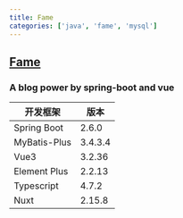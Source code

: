 ```yaml
---
title: Fame
categories: ['java', 'fame', 'mysql']
---
```

## [Fame](https://github.com/zzzzbw/Fame)

### A blog power by spring-boot and vue


| 开发框架     | 版本    |
| ------------ | ------- |
| Spring Boot  | 2.6.0   |
| MyBatis-Plus | 3.4.3.4 |
| Vue3         | 3.2.36  |
| Element Plus | 2.2.13  |
| Typescript   | 4.7.2   |
| Nuxt         | 2.15.8  |

